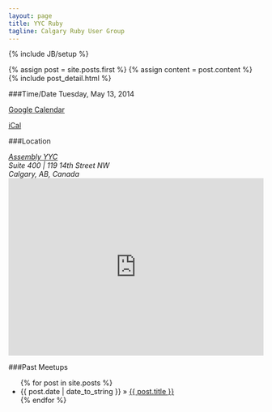 ```yaml
---
layout: page
title: YYC Ruby
tagline: Calgary Ruby User Group
---
```

{% include JB/setup %}

<div class="blog-index">  
  {% assign post = site.posts.first %}
  {% assign content = post.content %}
  {% include post_detail.html %}
</div>

###Time/Date
  Tuesday, May 13, 2014
  
  [Google Calendar](http://www.google.com/calendar/event?action=TEMPLATE&dates=20140514T003000Z%2f20140514T033000Z&sprop=website%3ahttp%3a%2f%2fwww.meetup.com%2fCalgaryRails%2fevents%2f176442912%2f&text=Lightning+Talks%21&location=Assembly+-+119+-+14+Street+NW+%28Floor+4%29+-+Calgary%2C+AB+%2C+Canada&sprop=name:Calgary+Ruby+on+Rails+Group&details=For+full+details%2C+including+the+address%2C+and+to+RSVP+see%3A%0Ahttp%3A%2F%2Fwww.meetup.com%2FCalgaryRails%2Fevents%2F176442912%2F%0ACalgary+Ruby+on+Rails+Group%0ALightning+Talks+are+short+talks+given+by+anyone+in+the+group.+300+seconds+long+max.%0AThis+is+your+chance+to+talk+about+whatever+you+want.%0ARuby%2C+%26hellip%3B)

  [iCal](http://www.meetup.com/CalgaryRails/events/176442912/ical/Lightning+Talks%21.ics)

###Location
<address>
  <a href="http://www.assemblycs.com">Assembly YYC</a><br />
  Suite 400  |  119 14th Street NW
  <br />
  Calgary, AB, Canada
</address>

<iframe width="100%" height="350" frameborder="0" scrolling="no" marginheight="0" marginwidth="0" src="https://maps.google.ca/maps?f=q&amp;source=s_q&amp;hl=en&amp;geocode=&amp;q=119+14th+Street+Northwest,+Calgary,+AB&amp;aq=0&amp;oq=119+14th+Street+NW&amp;sll=51.013117,-114.088499&amp;sspn=0.661826,1.674042&amp;t=h&amp;ie=UTF8&amp;hq=&amp;hnear=119+14+St+NW,+Calgary,+Division+No.+6,+Alberta+T2N&amp;z=14&amp;ll=51.05309,-114.094895&amp;output=embed">
</iframe>




###Past Meetups

<ul class="posts">
  {% for post in site.posts %}
    <li><span>{{ post.date | date_to_string }}</span> &raquo; <a href="{{ BASE_PATH }}{{ post.url }}">{{ post.title }}</a></li>
  {% endfor %}
</ul>